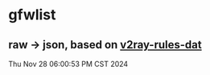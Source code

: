 # gfwlist
## raw -> json, based on [v2ray-rules-dat](https://github.com/Loyalsoldier/v2ray-rules-dat)
Thu Nov 28 06:00:53 PM CST 2024

